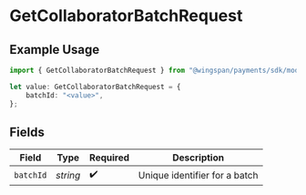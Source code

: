 # GetCollaboratorBatchRequest

## Example Usage

```typescript
import { GetCollaboratorBatchRequest } from "@wingspan/payments/sdk/models/operations";

let value: GetCollaboratorBatchRequest = {
    batchId: "<value>",
};
```

## Fields

| Field                         | Type                          | Required                      | Description                   |
| ----------------------------- | ----------------------------- | ----------------------------- | ----------------------------- |
| `batchId`                     | *string*                      | :heavy_check_mark:            | Unique identifier for a batch |